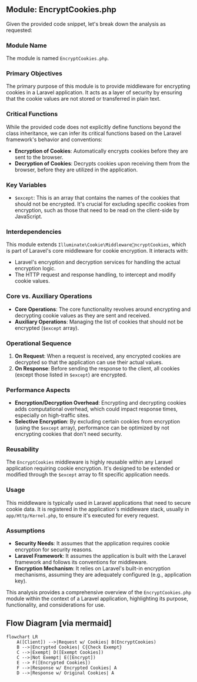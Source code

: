 ## Module: EncryptCookies.php
Given the provided code snippet, let's break down the analysis as requested:

### Module Name
The module is named `EncryptCookies.php`.

### Primary Objectives
The primary purpose of this module is to provide middleware for encrypting cookies in a Laravel application. It acts as a layer of security by ensuring that the cookie values are not stored or transferred in plain text.

### Critical Functions
While the provided code does not explicitly define functions beyond the class inheritance, we can infer its critical functions based on the Laravel framework's behavior and conventions:
- **Encryption of Cookies**: Automatically encrypts cookies before they are sent to the browser.
- **Decryption of Cookies**: Decrypts cookies upon receiving them from the browser, before they are utilized in the application.

### Key Variables
- `$except`: This is an array that contains the names of the cookies that should not be encrypted. It's crucial for excluding specific cookies from encryption, such as those that need to be read on the client-side by JavaScript.

### Interdependencies
This module extends `Illuminate\Cookie\MiddlewarencryptCookies`, which is part of Laravel's core middleware for cookie encryption. It interacts with:
- Laravel's encryption and decryption services for handling the actual encryption logic.
- The HTTP request and response handling, to intercept and modify cookie values.

### Core vs. Auxiliary Operations
- **Core Operations**: The core functionality revolves around encrypting and decrypting cookie values as they are sent and received.
- **Auxiliary Operations**: Managing the list of cookies that should not be encrypted (`$except` array).

### Operational Sequence
1. **On Request**: When a request is received, any encrypted cookies are decrypted so that the application can use their actual values.
2. **On Response**: Before sending the response to the client, all cookies (except those listed in `$except`) are encrypted.

### Performance Aspects
- **Encryption/Decryption Overhead**: Encrypting and decrypting cookies adds computational overhead, which could impact response times, especially on high-traffic sites.
- **Selective Encryption**: By excluding certain cookies from encryption (using the `$except` array), performance can be optimized by not encrypting cookies that don't need security.

### Reusability
The `EncryptCookies` middleware is highly reusable within any Laravel application requiring cookie encryption. It's designed to be extended or modified through the `$except` array to fit specific application needs.

### Usage
This middleware is typically used in Laravel applications that need to secure cookie data. It is registered in the application's middleware stack, usually in `app/Http/Kernel.php`, to ensure it's executed for every request.

### Assumptions
- **Security Needs**: It assumes that the application requires cookie encryption for security reasons.
- **Laravel Framework**: It assumes the application is built with the Laravel framework and follows its conventions for middleware.
- **Encryption Mechanism**: It relies on Laravel's built-in encryption mechanisms, assuming they are adequately configured (e.g., application key).

This analysis provides a comprehensive overview of the `EncryptCookies.php` module within the context of a Laravel application, highlighting its purpose, functionality, and considerations for use.
## Flow Diagram [via mermaid]
```mermaid
flowchart LR
    A([Client]) -->|Request w/ Cookies| B(EncryptCookies)
    B -->|Encrypted Cookies| C{Check Exempt}
    C -->|Exempt| D([Exempt Cookies])
    C -->|Not Exempt| E([Encrypt])
    E --> F([Encrypted Cookies])
    F -->|Response w/ Encrypted Cookies| A
    D -->|Response w/ Original Cookies| A
```
